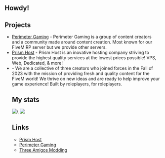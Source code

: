 ## Howdy!

<h2>Projects</h2>
<ul>
  <li><a href="https://perimetergaming.com/"> Perimeter Gaming</a> - Perimeter Gaming is a group of content creators and a community made around content creation. Most known for our FiveM RP server but we provide other servers.</li>
  <li><a href="https://discord.gg/prismhost">Prism Host</a> - Prism Host is an inovative hosting company striving to provide the highest quality services at the lowest prices possible! VPS, Web, Dedicated, & more!</li>
  <li><a href="https://discord.gg/YzC4Du7WYm>Three Amigos modding"></a> - We are a collective of three creators who joined forces in the Fall of 2023 with the mission of providing fresh and quality content for the FiveM world!  We thrive on new ideas and are ready to help improve your game experience! Built by roleplayers, for roleplayers.</li>


<h2>My stats</h2>
<img src="https://github-readme-stats.vercel.app/api?username=Hakkodevelopment&show_icons=true&theme=tokyonight">\
<img src="https://github-readme-stats.vercel.app/api/top-langs/?username=Hakkodevelopment&theme=tokyonight&layout=compact">
<h2>Links</h2>
<ul>
  <li><a href="https://discord.gg/prismhost">Prism Host</a></li>
  <li><a href="https://discord.gg/AYb3Un6">Perimeter Gaming</a></li>
  <li><a href="https://discord.gg/YzC4Du7WYm">Three Amigos Modding</a></li>
</ul>
